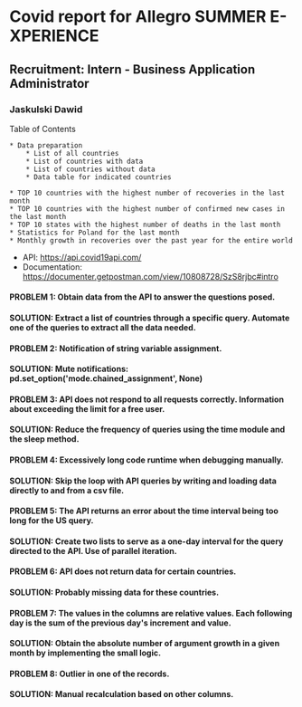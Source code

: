 # Covid report for Allegro SUMMER E-XPERIENCE
## Recruitment: Intern - Business Application Administrator
### Jaskulski Dawid

Table of Contents

    * Data preparation
        * List of all countries
        * List of countries with data
        * List of countries without data
        * Data table for indicated countries

    * TOP 10 countries with the highest number of recoveries in the last month
    * TOP 10 countries with the highest number of confirmed new cases in the last month
    * TOP 10 states with the highest number of deaths in the last month
    * Statistics for Poland for the last month
    * Monthly growth in recoveries over the past year for the entire world

* API: https://api.covid19api.com/
* Documentation: https://documenter.getpostman.com/view/10808728/SzS8rjbc#intro

#### PROBLEM 1: Obtain data from the API to answer the questions posed.
#### SOLUTION: Extract a list of countries through a specific query. Automate one of the queries to extract all the data needed.

#### PROBLEM 2: Notification of string variable assignment.
#### SOLUTION: Mute notifications: pd.set_option('mode.chained_assignment', None)

#### PROBLEM 3: API does not respond to all requests correctly. Information about exceeding the limit for a free user.
#### SOLUTION: Reduce the frequency of queries using the time module and the sleep method.

#### PROBLEM 4: Excessively long code runtime when debugging manually.
#### SOLUTION: Skip the loop with API queries by writing and loading data directly to and from a csv file.

#### PROBLEM 5: The API returns an error about the time interval being too long for the US query.
#### SOLUTION: Create two lists to serve as a one-day interval for the query directed to the API. Use of parallel iteration.

#### PROBLEM 6: API does not return data for certain countries.
#### SOLUTION: Probably missing data for these countries.

#### PROBLEM 7: The values in the columns are relative values. Each following day is the sum of the previous day's increment and value.
#### SOLUTION: Obtain the absolute number of argument growth in a given month by implementing the small logic.

#### PROBLEM 8: Outlier in one of the records.
#### SOLUTION: Manual recalculation based on other columns.